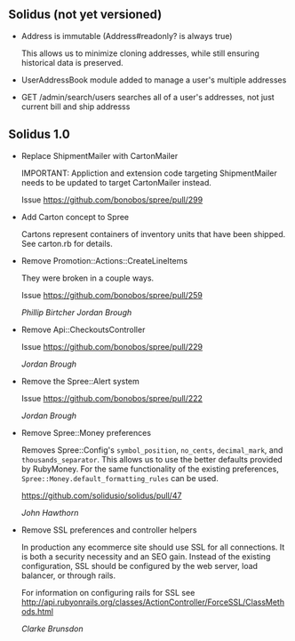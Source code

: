 ## Solidus (not yet versioned)

*   Address is immutable (Address#readonly? is always true)

    This allows us to minimize cloning addresses, while still ensuring historical
    data is preserved.

*   UserAddressBook module added to manage a user's multiple addresses

*   GET /admin/search/users searches all of a user's addresses, not
    just current bill and ship addresss

## Solidus 1.0

*   Replace ShipmentMailer with CartonMailer

    IMPORTANT: Appliction and extension code targeting ShipmentMailer needs to
    be updated to target CartonMailer instead.

    Issue https://github.com/bonobos/spree/pull/299

*   Add Carton concept to Spree

    Cartons represent containers of inventory units that have been shipped. See
    carton.rb for details.

*   Remove Promotion::Actions::CreateLineItems

    They were broken in a couple ways.

    Issue https://github.com/bonobos/spree/pull/259

    *Phillip Birtcher* *Jordan Brough*

*   Remove Api::CheckoutsController

    Issue https://github.com/bonobos/spree/pull/229

    *Jordan Brough*

*   Remove the Spree::Alert system

    Issue https://github.com/bonobos/spree/pull/222

    *Jordan Brough*

*   Remove Spree::Money preferences

    Removes Spree::Config's `symbol_position`, `no_cents`, `decimal_mark`, and
    `thousands_separator`. This allows us to use the better defaults provided
    by RubyMoney. For the same functionality of the existing preferences,
    `Spree::Money.default_formatting_rules` can be used.

    https://github.com/solidusio/solidus/pull/47

    *John Hawthorn*

*   Remove SSL preferences and controller helpers

    In production any ecommerce site should use SSL for all connections. It is
    both a security necessity and an SEO gain. Instead of the existing
    configuration, SSL should be configured by the web server, load balancer,
    or through rails.

    For information on configuring rails for SSL see
    http://api.rubyonrails.org/classes/ActionController/ForceSSL/ClassMethods.html

    *Clarke Brunsdon*
